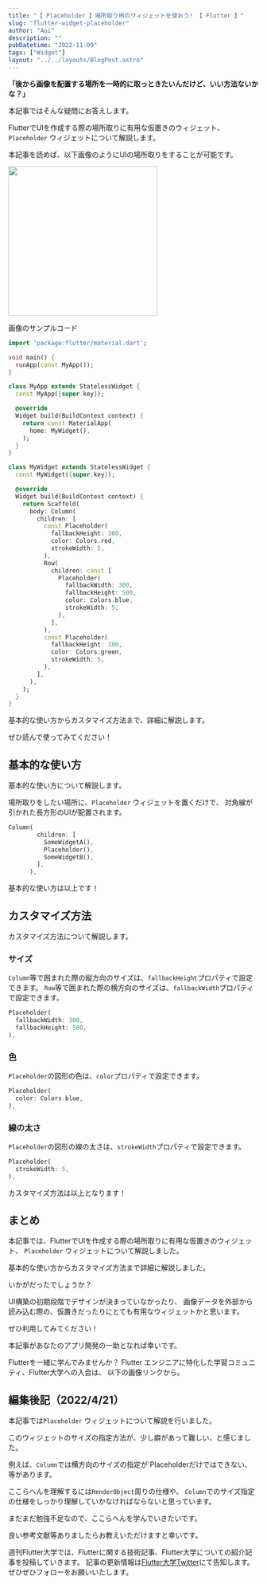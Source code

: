 ```yaml
---
title: "【 Placeholder 】場所取り用のウィジェットを使おう! 【 Flutter 】"
slug: "flutter-widget-placeholder"
author: "Aoi"
description: ""
pubDatetime: "2022-11-09"
tags: ["Widget"]
layout: "../../layouts/BlogPost.astro"
---
```


**「後から画像を配置する場所を一時的に取っときたいんだけど、いい方法ないかな？」**

本記事ではそんな疑問にお答えします。

FlutterでUIを作成する際の場所取りに有用な仮置きのウィジェット、
`Placeholder` ウィジェットについて解説します。

本記事を読めば、以下画像のようにUIの場所取りをすることが可能です。

<img src="https://blog.flutteruniv.com/wp-content/uploads/2022/11/スクリーンショット-2022-11-09-17.21.00-565x1024.png" alt="" width="300">

画像のサンプルコード
```dart
import 'package:flutter/material.dart';

void main() {
  runApp(const MyApp());
}

class MyApp extends StatelessWidget {
  const MyApp({super.key});

  @override
  Widget build(BuildContext context) {
    return const MaterialApp(
      home: MyWidget(),
    );
  }
}

class MyWidget extends StatelessWidget {
  const MyWidget({super.key});

  @override
  Widget build(BuildContext context) {
    return Scaffold(
      body: Column(
        children: [
          const Placeholder(
            fallbackHeight: 300,
            color: Colors.red,
            strokeWidth: 5,
          ),
          Row(
            children: const [
              Placeholder(
                fallbackWidth: 300,
                fallbackHeight: 500,
                color: Colors.blue,
                strokeWidth: 5,
              ),
            ],
          ),
          const Placeholder(
            fallbackHeight: 100,
            color: Colors.green,
            strokeWidth: 5,
          ),
        ],
      ),
    );
  }
}
```

基本的な使い方からカスタマイズ方法まで、詳細に解説します。

ぜひ読んで使ってみてください！

## 基本的な使い方

基本的な使い方について解説します。

場所取りをしたい場所に、`Placeholder` ウィジェットを置くだけで、
対角線が引かれた長方形のUIが配置されます。

```dart
Column(
        children: [
          SomeWidgetA(),
          Placeholder(),
          SomeWidgetB(),
        ],
      ),
```

基本的な使い方は以上です！

## カスタマイズ方法

カスタマイズ方法について解説します。

### サイズ

`Column`等で囲まれた際の縦方向のサイズは、`fallbackHeight`プロパティで設定できます。
`Row`等で囲まれた際の横方向のサイズは、`fallbackWidth`プロパティで設定できます。

```dart
Placeholder(
  fallbackWidth: 300,
  fallbackHeight: 500,
),
```

### 色

`Placeholder`の図形の色は、`color`プロパティで設定できます。

```dart
Placeholder(
  color: Colors.blue,
),
```

### 線の太さ

`Placeholder`の図形の線の太さは、`strokeWidth`プロパティで設定できます。

```dart
Placeholder(
  strokeWidth: 5,
),
```

カスタマイズ方法は以上となります！

## まとめ

本記事では、FlutterでUIを作成する際の場所取りに有用な仮置きのウィジェット、
`Placeholder` ウィジェットについて解説しました。

基本的な使い方からカスタマイズ方法まで詳細に解説しました。

いかがだったでしょうか？

UI構築の初期段階でデザインが決まっていなかったり、
画像データを外部から読み込む際の、仮置きだったりにとても有用なウィジェットかと思います。

ぜひ利用してみてください！

本記事があなたのアプリ開発の一助となれば幸いです。

Flutterを一緒に学んでみませんか？
Flutter エンジニアに特化した学習コミュニティ、Flutter大学への入会は、
以下の画像リンクから。

## 編集後記（2022/4/21）

本記事では`Placeholder` ウィジェットについて解説を行いました。

このウィジェットのサイズの指定方法が、少し癖があって難しい、と感じました。

例えば、`Column`では横方向のサイズの指定が`Placeholderだけではできない、
等があります。

ここらへんを理解するには`RenderObject`周りの仕様や、
`Column`でのサイズ指定の仕様をしっかり理解していかなければならないと思っています。

まだまだ勉強不足なので、ここらへんを学んでいきたいです。

良い参考文献等ありましたらお教えいただけますと幸いです。

週刊Flutter大学では、Flutterに関する技術記事、Flutter大学についての紹介記事を投稿していきます。
記事の更新情報は[Flutter大学Twitter](https://twitter.com/FlutterUniv)にて告知します。
ぜひぜひフォローをお願いいたします。